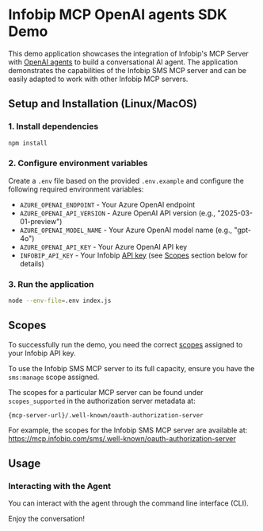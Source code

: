 # Infobip MCP OpenAI agents SDK Demo

This demo application showcases the integration of Infobip's MCP Server with [OpenAI agents](https://github.com/openai/openai-agents-js) to build a conversational AI agent. The application demonstrates the capabilities of the Infobip SMS MCP server and can be easily adapted to work with other Infobip MCP servers.

## Setup and Installation (Linux/MacOS)

### 1. Install dependencies

```bash
npm install
```

### 2. Configure environment variables

Create a `.env` file based on the provided `.env.example` and configure the following required environment variables:

- `AZURE_OPENAI_ENDPOINT` - Your Azure OpenAI endpoint
- `AZURE_OPENAI_API_VERSION` - Azure OpenAI API version (e.g., "2025-03-01-preview")
- `AZURE_OPENAI_MODEL_NAME` - Your Azure OpenAI model name (e.g., "gpt-4o")
- `AZURE_OPENAI_API_KEY` - Your Azure OpenAI API key
- `INFOBIP_API_KEY` - Your Infobip [API key](https://www.infobip.com/docs/essentials/api-essentials/api-authentication#api-key-header) (see [Scopes](#scopes) section below for details)

### 3. Run the application

```bash
node --env-file=.env index.js
```

## Scopes

To successfully run the demo, you need the correct [scopes](https://www.infobip.com/docs/essentials/api-essentials/api-authorization#api-scopes) assigned to your Infobip API key.

To use the Infobip SMS MCP server to its full capacity, ensure you have the `sms:manage` scope assigned.

The scopes for a particular MCP server can be found under `scopes_supported` in the authorization server metadata at:

```
{mcp-server-url}/.well-known/oauth-authorization-server
```

For example, the scopes for the Infobip SMS MCP server are available at:
https://mcp.infobip.com/sms/.well-known/oauth-authorization-server

## Usage

### Interacting with the Agent

You can interact with the agent through the command line interface (CLI).

Enjoy the conversation!

